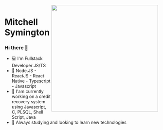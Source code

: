 <img align="right" src="https://www.gratispng.com/png-tpgeln/download.html" width="350"/>

# Mitchell Symington

### Hi there 👋
- :computer: I'm Fullstack Developer JS/TS
- :rocket: Node.JS - ReactJS - React Native - Typescript - Javascript
- 🔭 I'am currently working on a credit recovery system using Javascript, C, PLSQL, Shell Script, Java
- 🌱 Always studying and looking to learn new technologies
